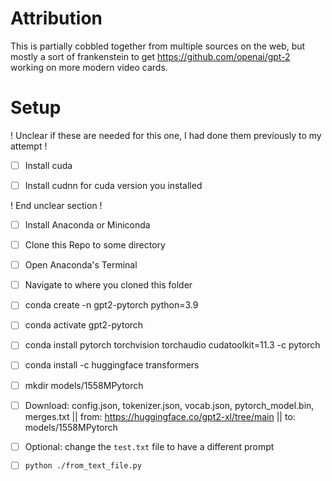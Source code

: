 # Attribution

This is partially cobbled together from multiple sources on the web, but mostly a sort of frankenstein to get https://github.com/openai/gpt-2 working on more modern video cards.

# Setup


! Unclear if these are needed for this one, I had done them previously to my attempt !


- [ ] Install cuda <some version>
- [ ] Install cudnn for cuda version you installed


! End unclear section !


- [ ] Install Anaconda or Miniconda
- [ ] Clone this Repo to some directory
- [ ] Open Anaconda's Terminal
- [ ] Navigate to where you cloned this folder
- [ ] conda create -n gpt2-pytorch python=3.9
- [ ] conda activate gpt2-pytorch
- [ ] conda install pytorch torchvision torchaudio cudatoolkit=11.3 -c pytorch
- [ ] conda install -c huggingface transformers
- [ ] mkdir models/1558MPytorch
- [ ] Download: config.json, tokenizer.json, vocab.json, pytorch_model.bin, merges.txt || from: https://huggingface.co/gpt2-xl/tree/main || to: models/1558MPytorch
- [ ] Optional: change the `test.txt` file to have a different prompt
- [ ] `python ./from_text_file.py`


